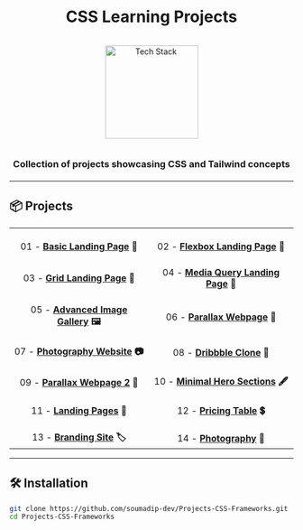 <h1 align="center">
  <br>
  CSS Learning Projects
  <br>
</h1>

<div align="center">
  <a href="https://github.com/kavindu-dilshan">
    <img src="https://skillicons.dev/icons?i=html,css,tailwind,github" alt="Tech Stack" width="165" style="padding: 15px 0;">
  </a>
</div>

<h3 align="center" style="margin: 20px 0;">
Collection of projects showcasing CSS and Tailwind concepts
</h3>

---

## 📦 Projects

<div align="center">

|                                                                                                 |                                                                                                     |
| :---------------------------------------------------------------------------------------------: | :-------------------------------------------------------------------------------------------------: |
|     <div align="center"><br>01 - **[Basic Landing Page](./01-basic-landing-page) 🎨**</div>     |     <div align="center"><br>02 - **[Flexbox Landing Page](./02-flexbox-landing-page) 📐**</div>     |
|      <div align="center"><br>03 - **[Grid Landing Page](./03-grid-landing-page) 🔲**</div>      | <div align="center"><br>04 - **[Media Query Landing Page](./04-media-query-landing-page) 📱**</div> |
| <div align="center"><br>05 - **[Advanced Image Gallery](./05-advanced-image-gallery) 🖼️**</div> |         <div align="center"><br>06 - **[Parallax Webpage](./06-parallax-webpage) 🌄**</div>         |
|    <div align="center"><br>07 - **[Photography Website](./07-photography-website) 📷**</div>    |           <div align="center"><br>08 - **[Dribbble Clone](./08-Dribble-clone) 🎨**</div>            |
|     <div align="center"><br>09 - **[Parallax Webpage 2](./09-parallax-webpage-2) 🌅**</div>     |    <div align="center"><br>10 - **[Minimal Hero Sections](./10-minimal-hero-sections) 🖋️**</div>    |
|          <div align="center"><br>11 - **[Landing Pages](./11-landing-pages) 📜**</div>          |            <div align="center"><br>12 - **[Pricing Table](./12-pricing-table) 💲**</div>            |
|     <div align="center"><br>13 - **[Branding Site](./13-branding-site-tailwind) 🏷️**</div>      |         <div align="center"><br>14 - **[Photography](./14-Photography-tailwind) 📸**</div>          |

</div>

---

## 🛠️ Installation

```bash
git clone https://github.com/soumadip-dev/Projects-CSS-Frameworks.git
cd Projects-CSS-Frameworks
```

